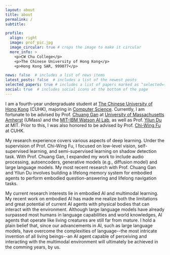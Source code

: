 ```yaml
---
layout: about
title: about
permalink: /
subtitle: 

profile:
  align: right
  image: prof_pic.jpg
  image_circular: true # crops the image to make it circular
  more_info: >
    <p>CW Chu College</p>
    <p>The Chinese University of Hong Kong</p>
    <p>Hong Kong SAR, 999077</p>

news: false  # includes a list of news items
latest_posts: false  # includes a list of the newest posts
selected_papers: true # includes a list of papers marked as "selected={true}"
social: true  # includes social icons at the bottom of the page
---
```


[//]: # (Write your biography here. TESTTESTTEST Tell the world about yourself. Link to your favorite [subreddit]&#40;http://reddit.com&#41;. You can put a picture in, too. The code is already in, just name your picture `prof_pic.jpg` and put it in the `img/` folder.)

[//]: # ()
[//]: # (Put your address / P.O. box / other info right below your picture. You can also disable any of these elements by editing `profile` property of the YAML header of your `_pages/about.md`. Edit `_bibliography/papers.bib` and Jekyll will render your [publications page]&#40;/al-folio/publications/&#41; automatically.)

[//]: # ()
[//]: # (Link to your social media connections, too. This theme is set up to use [Font Awesome icons]&#40;https://fontawesome.com/&#41; and [Academicons]&#40;https://jpswalsh.github.io/academicons/&#41;, like the ones below. Add your Facebook, Twitter, LinkedIn, Google Scholar, or just disable all of them.)

I am a fourth-year undergraduate student at [The Chinese University of Hong Kong](https://www.cuhk.edu.hk/english/index.html) (CUHK), majoring in [Computer Science](https://www.cse.cuhk.edu.hk/). 
Currently, I am fortunate to be advised by Prof. [Chuang Gan](https://people.csail.mit.edu/ganchuang/) at [University of Massachusetts Amherst](https://www.umass.edu/) (UMass) and the [MIT-IBM Watson AI Lab](https://mitibmwatsonailab.mit.edu/), as well as Prof. [Yilun Du](https://yilundu.github.io/) at MIT. 
Prior to this, I was also honored to be advised by Prof. [Chi-Wing Fu](https://www.cse.cuhk.edu.hk/~cwfu/) at CUHK. 

My research experience covers various aspects of deep learning. Under the supervision of Prof. Chi-Wing Fu, I focused on low-level vision, self-supervised learning, and semi-supervised learning on shadow detection task.  With Prof. Chuang Gan, I expanded my work to include audio processing, autoencoders, generative models (e.g., diffusion model) and large language models. My most recent research with Prof. Chuang Gan and Yilun Du involves building a lifelong memory system for embodied agents to perform embodied question-answering and lifelong navigation tasks. 

My current research interests lie in embodied AI and multimodal learning.  My recent work on embodied AI has made me realize both the limitations and great potential of current AI agents with physical bodies that can interact with the environment. Although large language models have already surpassed most humans in language capabilities and world knowledges, AI agents that operate like living creatures are still far from mature. I hold a plain belief that, since our advancements in AI, such as large language models, have overcome the complexities of language--the most intricate invention of all living beings--an AI agent capable of perceiving and interacting with the multimodal environment will ultimately be achieved in the comming years, by us.
